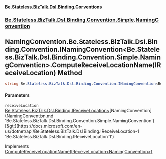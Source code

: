 #### [Be.Stateless.BizTalk.Dsl.Binding.Conventions](README.md 'README')
### [Be.Stateless.BizTalk.Dsl.Binding.Convention.Simple](Be.Stateless.BizTalk.Dsl.Binding.Convention.Simple.md 'Be.Stateless.BizTalk.Dsl.Binding.Convention.Simple').[NamingConvention](NamingConvention.md 'Be.Stateless.BizTalk.Dsl.Binding.Convention.Simple.NamingConvention')

## NamingConvention.Be.Stateless.BizTalk.Dsl.Binding.Convention.INamingConvention<Be.Stateless.BizTalk.Dsl.Binding.Convention.Simple.NamingConvention>.ComputeReceiveLocationName(IReceiveLocation<NamingConvention>) Method

```csharp
string Be.Stateless.BizTalk.Dsl.Binding.Convention.INamingConvention<Be.Stateless.BizTalk.Dsl.Binding.Convention.Simple.NamingConvention>.ComputeReceiveLocationName(Be.Stateless.BizTalk.Dsl.Binding.IReceiveLocation<Be.Stateless.BizTalk.Dsl.Binding.Convention.Simple.NamingConvention> receiveLocation);
```
#### Parameters

<a name='Be.Stateless.BizTalk.Dsl.Binding.Convention.Simple.NamingConvention.Be.Stateless.BizTalk.Dsl.Binding.Convention.INamingConvention_Be.Stateless.BizTalk.Dsl.Binding.Convention.Simple.NamingConvention_.ComputeReceiveLocationName(Be.Stateless.BizTalk.Dsl.Binding.IReceiveLocation_Be.Stateless.BizTalk.Dsl.Binding.Convention.Simple.NamingConvention_).receiveLocation'></a>

`receiveLocation` [Be.Stateless.BizTalk.Dsl.Binding.IReceiveLocation&lt;](https://docs.microsoft.com/en-us/dotnet/api/Be.Stateless.BizTalk.Dsl.Binding.IReceiveLocation-1 'Be.Stateless.BizTalk.Dsl.Binding.IReceiveLocation`1')[NamingConvention](NamingConvention.md 'Be.Stateless.BizTalk.Dsl.Binding.Convention.Simple.NamingConvention')[&gt;](https://docs.microsoft.com/en-us/dotnet/api/Be.Stateless.BizTalk.Dsl.Binding.IReceiveLocation-1 'Be.Stateless.BizTalk.Dsl.Binding.IReceiveLocation`1')

Implements [ComputeReceiveLocationName(IReceiveLocation&lt;NamingConvention&gt;)](https://docs.microsoft.com/en-us/dotnet/api/Be.Stateless.BizTalk.Dsl.Binding.Convention.INamingConvention-1.ComputeReceiveLocationName#Be_Stateless_BizTalk_Dsl_Binding_Convention_INamingConvention_1_ComputeReceiveLocationName_Be_Stateless_BizTalk_Dsl_Binding_IReceiveLocation{_0}_ 'Be.Stateless.BizTalk.Dsl.Binding.Convention.INamingConvention`1.ComputeReceiveLocationName(Be.Stateless.BizTalk.Dsl.Binding.IReceiveLocation{`0})')